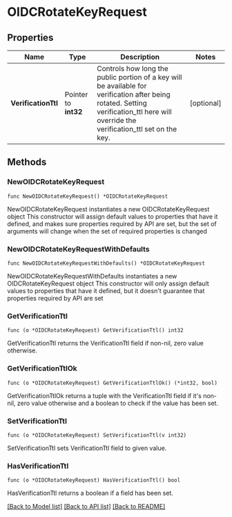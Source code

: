 # OIDCRotateKeyRequest


## Properties

Name | Type | Description | Notes
------------ | ------------- | ------------- | -------------
**VerificationTtl** | Pointer to **int32** | Controls how long the public portion of a key will be available for verification after being rotated. Setting verification_ttl here will override the verification_ttl set on the key. | [optional] 



## Methods


### NewOIDCRotateKeyRequest

`func NewOIDCRotateKeyRequest() *OIDCRotateKeyRequest`

NewOIDCRotateKeyRequest instantiates a new OIDCRotateKeyRequest object
This constructor will assign default values to properties that have it defined,
and makes sure properties required by API are set, but the set of arguments
will change when the set of required properties is changed

### NewOIDCRotateKeyRequestWithDefaults

`func NewOIDCRotateKeyRequestWithDefaults() *OIDCRotateKeyRequest`

NewOIDCRotateKeyRequestWithDefaults instantiates a new OIDCRotateKeyRequest object
This constructor will only assign default values to properties that have it defined,
but it doesn't guarantee that properties required by API are set


### GetVerificationTtl

`func (o *OIDCRotateKeyRequest) GetVerificationTtl() int32`

GetVerificationTtl returns the VerificationTtl field if non-nil, zero value otherwise.

### GetVerificationTtlOk

`func (o *OIDCRotateKeyRequest) GetVerificationTtlOk() (*int32, bool)`

GetVerificationTtlOk returns a tuple with the VerificationTtl field if it's non-nil, zero value otherwise
and a boolean to check if the value has been set.

### SetVerificationTtl

`func (o *OIDCRotateKeyRequest) SetVerificationTtl(v int32)`

SetVerificationTtl sets VerificationTtl field to given value.


### HasVerificationTtl

`func (o *OIDCRotateKeyRequest) HasVerificationTtl() bool`

HasVerificationTtl returns a boolean if a field has been set.









[[Back to Model list]](../README.md#documentation-for-models) [[Back to API list]](../README.md#documentation-for-api-endpoints) [[Back to README]](../README.md)



